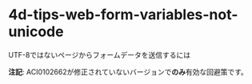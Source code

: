 # 4d-tips-web-form-variables-not-unicode
UTF-8ではないページからフォームデータを送信するには

**注記**: ACI0102662が修正されていないバージョンで**のみ**有効な回避策です。
